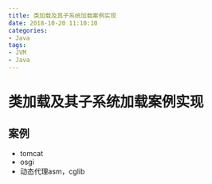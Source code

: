 ```yaml
---
title: 类加载及其子系统加载案例实现
date: 2018-10-20 11:10:10
categories:  
- Java
tags: 
- JVM
- Java
---
```


# 类加载及其子系统加载案例实现

## 案例
- tomcat
- osgi
- 动态代理asm，cglib